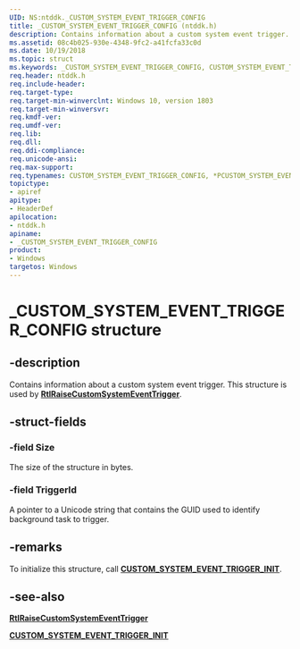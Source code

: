 ```yaml
---
UID: NS:ntddk._CUSTOM_SYSTEM_EVENT_TRIGGER_CONFIG
title: _CUSTOM_SYSTEM_EVENT_TRIGGER_CONFIG (ntddk.h)
description: Contains information about a custom system event trigger.
ms.assetid: 08c4b025-930e-4348-9fc2-a41fcfa33c0d
ms.date: 10/19/2018
ms.topic: struct
ms.keywords: _CUSTOM_SYSTEM_EVENT_TRIGGER_CONFIG, CUSTOM_SYSTEM_EVENT_TRIGGER_CONFIG, *PCUSTOM_SYSTEM_EVENT_TRIGGER_CONFIG, 
req.header: ntddk.h
req.include-header:
req.target-type:
req.target-min-winverclnt: Windows 10, version 1803
req.target-min-winversvr:
req.kmdf-ver:
req.umdf-ver:
req.lib:
req.dll:
req.ddi-compliance:
req.unicode-ansi:
req.max-support:
req.typenames: CUSTOM_SYSTEM_EVENT_TRIGGER_CONFIG, *PCUSTOM_SYSTEM_EVENT_TRIGGER_CONFIG
topictype: 
- apiref
apitype: 
- HeaderDef
apilocation: 
- ntddk.h
apiname: 
- _CUSTOM_SYSTEM_EVENT_TRIGGER_CONFIG
product:
- Windows
targetos: Windows
---
```


# _CUSTOM_SYSTEM_EVENT_TRIGGER_CONFIG structure

## -description
Contains information about a custom system event trigger. This structure is used by [**RtlRaiseCustomSystemEventTrigger**](nf-ntddk-rtlraisecustomsystemeventtrigger.md).

## -struct-fields

### -field Size
The size of the structure in bytes.

### -field TriggerId
 
A pointer to a Unicode string that contains the GUID used to identify background task to trigger.

## -remarks
To initialize this structure, call [**CUSTOM_SYSTEM_EVENT_TRIGGER_INIT**](nf-ntddk-custom_system_event_trigger_init.md).

## -see-also
[**RtlRaiseCustomSystemEventTrigger**](nf-ntddk-rtlraisecustomsystemeventtrigger.md)

[**CUSTOM_SYSTEM_EVENT_TRIGGER_INIT**](nf-ntddk-custom_system_event_trigger_init.md)
